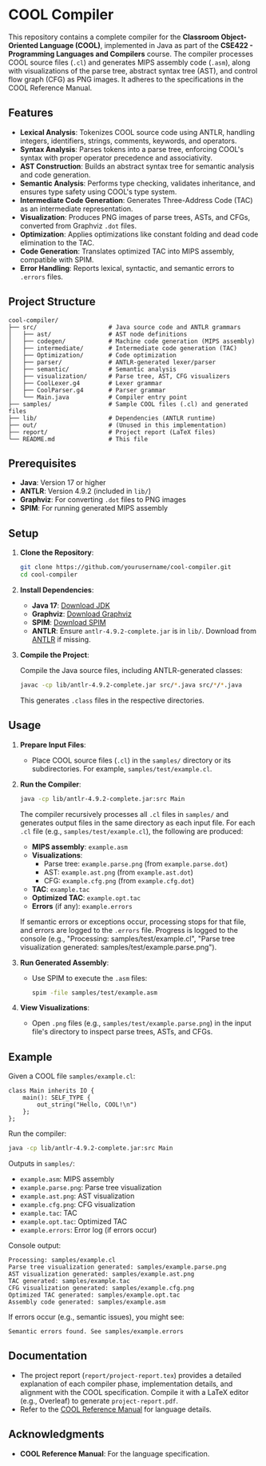 # COOL Compiler

This repository contains a complete compiler for the **Classroom Object-Oriented Language (COOL)**, implemented in Java as part of the **CSE422 - Programming Languages and Compilers** course. The compiler processes COOL source files (`.cl`) and generates MIPS assembly code (`.asm`), along with visualizations of the parse tree, abstract syntax tree (AST), and control flow graph (CFG) as PNG images. It adheres to the specifications in the COOL Reference Manual.

## Features

- **Lexical Analysis**: Tokenizes COOL source code using ANTLR, handling integers, identifiers, strings, comments, keywords, and operators.
- **Syntax Analysis**: Parses tokens into a parse tree, enforcing COOL's syntax with proper operator precedence and associativity.
- **AST Construction**: Builds an abstract syntax tree for semantic analysis and code generation.
- **Semantic Analysis**: Performs type checking, validates inheritance, and ensures type safety using COOL's type system.
- **Intermediate Code Generation**: Generates Three-Address Code (TAC) as an intermediate representation.
- **Visualization**: Produces PNG images of parse trees, ASTs, and CFGs, converted from Graphviz `.dot` files.
- **Optimization**: Applies optimizations like constant folding and dead code elimination to the TAC.
- **Code Generation**: Translates optimized TAC into MIPS assembly, compatible with SPIM.
- **Error Handling**: Reports lexical, syntactic, and semantic errors to `.errors` files.

## Project Structure

```
cool-compiler/
├── src/                    # Java source code and ANTLR grammars
│   ├── ast/                # AST node definitions
│   ├── codegen/            # Machine code generation (MIPS assembly)
│   ├── intermediate/       # Intermediate code generation (TAC)
│   ├── Optimization/       # Code optimization
│   ├── parser/             # ANTLR-generated lexer/parser
│   ├── semantic/           # Semantic analysis
│   ├── visualization/      # Parse tree, AST, CFG visualizers
│   ├── CoolLexer.g4        # Lexer grammar
│   ├── CoolParser.g4       # Parser grammar
│   └── Main.java           # Compiler entry point
├── samples/                # Sample COOL files (.cl) and generated files
├── lib/                    # Dependencies (ANTLR runtime)
├── out/                    # (Unused in this implementation)
├── report/                 # Project report (LaTeX files)
└── README.md               # This file
```

## Prerequisites

- **Java**: Version 17 or higher
- **ANTLR**: Version 4.9.2 (included in `lib/`)
- **Graphviz**: For converting `.dot` files to PNG images
- **SPIM**: For running generated MIPS assembly

## Setup

1. **Clone the Repository**:

   ```bash
   git clone https://github.com/yourusername/cool-compiler.git
   cd cool-compiler
   ```

2. **Install Dependencies**:

   - **Java 17**: [Download JDK](https://www.oracle.com/java/technologies/javase/jdk17-archive-downloads.html)
   - **Graphviz**: [Download Graphviz](https://graphviz.org/download/)
   - **SPIM**: [Download SPIM](http://spimsimulator.sourceforge.net/)
   - **ANTLR**: Ensure `antlr-4.9.2-complete.jar` is in `lib/`. Download from [ANTLR](https://www.antlr.org/download.html) if missing.

3. **Compile the Project**:

   Compile the Java source files, including ANTLR-generated classes:

   ```bash
   javac -cp lib/antlr-4.9.2-complete.jar src/*.java src/*/*.java
   ```

   This generates `.class` files in the respective directories.

## Usage

1. **Prepare Input Files**:

   - Place COOL source files (`.cl`) in the `samples/` directory or its subdirectories. For example, `samples/test/example.cl`.

2. **Run the Compiler**:

   ```bash
   java -cp lib/antlr-4.9.2-complete.jar:src Main
   ```

   The compiler recursively processes all `.cl` files in `samples/` and generates output files in the same directory as each input file. For each `.cl` file (e.g., `samples/test/example.cl`), the following are produced:

   - **MIPS assembly**: `example.asm`
   - **Visualizations**: 
     - Parse tree: `example.parse.png` (from `example.parse.dot`)
     - AST: `example.ast.png` (from `example.ast.dot`)
     - CFG: `example.cfg.png` (from `example.cfg.dot`)
   - **TAC**: `example.tac`
   - **Optimized TAC**: `example.opt.tac`
   - **Errors** (if any): `example.errors`

   If semantic errors or exceptions occur, processing stops for that file, and errors are logged to the `.errors` file. Progress is logged to the console (e.g., "Processing: samples/test/example.cl", "Parse tree visualization generated: samples/test/example.parse.png").

3. **Run Generated Assembly**:

   - Use SPIM to execute the `.asm` files:

     ```bash
     spim -file samples/test/example.asm
     ```

4. **View Visualizations**:

   - Open `.png` files (e.g., `samples/test/example.parse.png`) in the input file's directory to inspect parse trees, ASTs, and CFGs.

## Example

Given a COOL file `samples/example.cl`:

```cool
class Main inherits IO {
    main(): SELF_TYPE {
        out_string("Hello, COOL!\n")
    };
};
```

Run the compiler:

```bash
java -cp lib/antlr-4.9.2-complete.jar:src Main
```

Outputs in `samples/`:

- `example.asm`: MIPS assembly
- `example.parse.png`: Parse tree visualization
- `example.ast.png`: AST visualization
- `example.cfg.png`: CFG visualization
- `example.tac`: TAC
- `example.opt.tac`: Optimized TAC
- `example.errors`: Error log (if errors occur)

Console output:

```
Processing: samples/example.cl
Parse tree visualization generated: samples/example.parse.png
AST visualization generated: samples/example.ast.png
TAC generated: samples/example.tac
CFG visualization generated: samples/example.cfg.png
Optimized TAC generated: samples/example.opt.tac
Assembly code generated: samples/example.asm
```

If errors occur (e.g., semantic issues), you might see:

```
Semantic errors found. See samples/example.errors
```

## Documentation

- The project report (`report/project-report.tex`) provides a detailed explanation of each compiler phase, implementation details, and alignment with the COOL specification. Compile it with a LaTeX editor (e.g., Overleaf) to generate `project-report.pdf`.
- Refer to the [COOL Reference Manual](https://theory.stanford.edu/~aiken/software/cool/cool-manual.pdf) for language details.


## Acknowledgments

- **COOL Reference Manual**: For the language specification.
